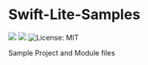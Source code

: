# Swift-Lite-Samples
<img src="https://img.shields.io/badge/Swift%203-compatible-orange.svg" /> <img src="https://img.shields.io/badge/Raspberry%20Pi-All%20Models-green.svg" /> <img src="http://img.shields.io/badge/license-MIT-blue.svg?style=flat" alt="License: MIT" />

Sample Project and Module files

